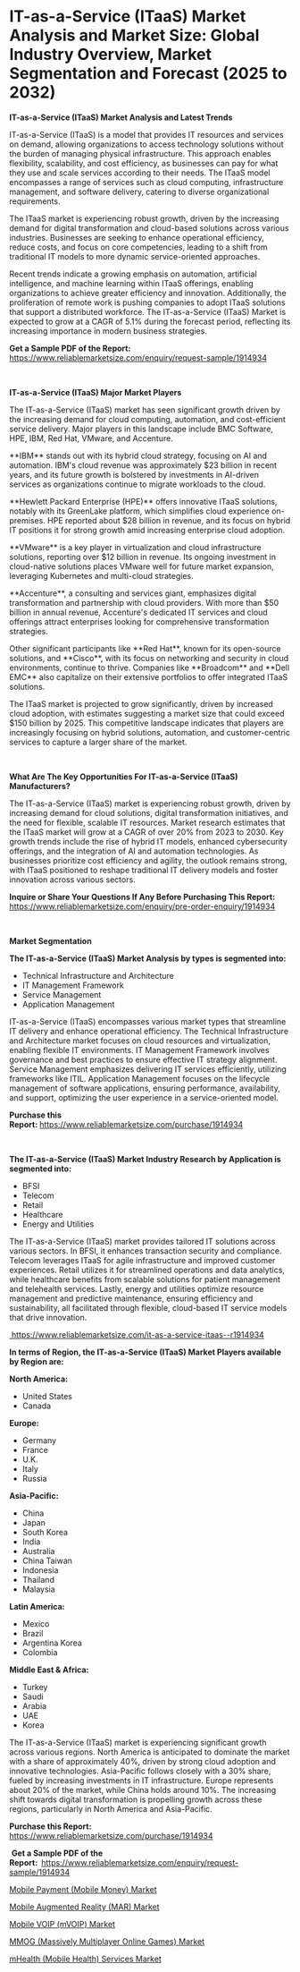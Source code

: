 <p><h1>IT-as-a-Service (ITaaS) Market Analysis and Market Size: Global Industry Overview, Market Segmentation and Forecast (2025 to 2032)</h1></p><p><strong>IT-as-a-Service (ITaaS) Market Analysis and Latest Trends</strong></p>
<p><p>IT-as-a-Service (ITaaS) is a model that provides IT resources and services on demand, allowing organizations to access technology solutions without the burden of managing physical infrastructure. This approach enables flexibility, scalability, and cost efficiency, as businesses can pay for what they use and scale services according to their needs. The ITaaS model encompasses a range of services such as cloud computing, infrastructure management, and software delivery, catering to diverse organizational requirements.</p><p>The ITaaS market is experiencing robust growth, driven by the increasing demand for digital transformation and cloud-based solutions across various industries. Businesses are seeking to enhance operational efficiency, reduce costs, and focus on core competencies, leading to a shift from traditional IT models to more dynamic service-oriented approaches. </p><p>Recent trends indicate a growing emphasis on automation, artificial intelligence, and machine learning within ITaaS offerings, enabling organizations to achieve greater efficiency and innovation. Additionally, the proliferation of remote work is pushing companies to adopt ITaaS solutions that support a distributed workforce. The IT-as-a-Service (ITaaS) Market is expected to grow at a CAGR of 5.1% during the forecast period, reflecting its increasing importance in modern business strategies.</p></p>
<p><strong>Get a Sample PDF of the Report:&nbsp;</strong> <a href="https://www.reliablemarketsize.com/enquiry/request-sample/1914934?utm_campaign=3072&utm_medium=2&utm_source=Github&utm_content=ia&utm_term=11032025&utm_id=it-as-a-service-itaas">https://www.reliablemarketsize.com/enquiry/request-sample/1914934</a></p>
<p>&nbsp;</p>
<p><strong>IT-as-a-Service (ITaaS) Major Market Players</strong></p>
<p><p>The IT-as-a-Service (ITaaS) market has seen significant growth driven by the increasing demand for cloud computing, automation, and cost-efficient service delivery. Major players in this landscape include BMC Software, HPE, IBM, Red Hat, VMware, and Accenture.</p><p>**IBM** stands out with its hybrid cloud strategy, focusing on AI and automation. IBM's cloud revenue was approximately $23 billion in recent years, and its future growth is bolstered by investments in AI-driven services as organizations continue to migrate workloads to the cloud.</p><p>**Hewlett Packard Enterprise (HPE)** offers innovative ITaaS solutions, notably with its GreenLake platform, which simplifies cloud experience on-premises. HPE reported about $28 billion in revenue, and its focus on hybrid IT positions it for strong growth amid increasing enterprise cloud adoption.</p><p>**VMware** is a key player in virtualization and cloud infrastructure solutions, reporting over $12 billion in revenue. Its ongoing investment in cloud-native solutions places VMware well for future market expansion, leveraging Kubernetes and multi-cloud strategies.</p><p>**Accenture**, a consulting and services giant, emphasizes digital transformation and partnership with cloud providers. With more than $50 billion in annual revenue, Accenture's dedicated IT services and cloud offerings attract enterprises looking for comprehensive transformation strategies.</p><p>Other significant participants like **Red Hat**, known for its open-source solutions, and **Cisco**, with its focus on networking and security in cloud environments, continue to thrive. Companies like **Broadcom** and **Dell EMC** also capitalize on their extensive portfolios to offer integrated ITaaS solutions.</p><p>The ITaaS market is projected to grow significantly, driven by increased cloud adoption, with estimates suggesting a market size that could exceed $150 billion by 2025. This competitive landscape indicates that players are increasingly focusing on hybrid solutions, automation, and customer-centric services to capture a larger share of the market.</p></p>
<p>&nbsp;</p>
<p><strong>What Are The Key Opportunities For IT-as-a-Service (ITaaS) Manufacturers?</strong></p>
<p><p>The IT-as-a-Service (ITaaS) market is experiencing robust growth, driven by increasing demand for cloud solutions, digital transformation initiatives, and the need for flexible, scalable IT resources. Market research estimates that the ITaaS market will grow at a CAGR of over 20% from 2023 to 2030. Key growth trends include the rise of hybrid IT models, enhanced cybersecurity offerings, and the integration of AI and automation technologies. As businesses prioritize cost efficiency and agility, the outlook remains strong, with ITaaS positioned to reshape traditional IT delivery models and foster innovation across various sectors.</p></p>
<p><strong>Inquire or Share Your Questions If Any Before Purchasing This Report:</strong> <a href="https://www.reliablemarketsize.com/enquiry/pre-order-enquiry/1914934?utm_campaign=3072&utm_medium=2&utm_source=Github&utm_content=ia&utm_term=11032025&utm_id=it-as-a-service-itaas">https://www.reliablemarketsize.com/enquiry/pre-order-enquiry/1914934</a></p>
<p>&nbsp;</p>
<p><strong>Market Segmentation</strong></p>
<p><strong>The IT-as-a-Service (ITaaS) Market Analysis by types is segmented into:</strong></p>
<p><ul><li>Technical Infrastructure and Architecture</li><li>IT Management Framework</li><li>Service Management</li><li>Application Management</li></ul></p>
<p><p>IT-as-a-Service (ITaaS) encompasses various market types that streamline IT delivery and enhance operational efficiency. The Technical Infrastructure and Architecture market focuses on cloud resources and virtualization, enabling flexible IT environments. IT Management Framework involves governance and best practices to ensure effective IT strategy alignment. Service Management emphasizes delivering IT services efficiently, utilizing frameworks like ITIL. Application Management focuses on the lifecycle management of software applications, ensuring performance, availability, and support, optimizing the user experience in a service-oriented model.</p></p>
<p><strong>Purchase this Report:&nbsp;</strong><a href="https://www.reliablemarketsize.com/purchase/1914934?utm_campaign=3072&utm_medium=2&utm_source=Github&utm_content=ia&utm_term=11032025&utm_id=it-as-a-service-itaas">https://www.reliablemarketsize.com/purchase/1914934</a></p>
<p>&nbsp;</p>
<p><strong>The IT-as-a-Service (ITaaS) Market Industry Research by Application is segmented into:</strong></p>
<p><ul><li>BFSI</li><li>Telecom</li><li>Retail</li><li>Healthcare</li><li>Energy and Utilities</li></ul></p>
<p><p>The IT-as-a-Service (ITaaS) market provides tailored IT solutions across various sectors. In BFSI, it enhances transaction security and compliance. Telecom leverages ITaaS for agile infrastructure and improved customer experiences. Retail utilizes it for streamlined operations and data analytics, while healthcare benefits from scalable solutions for patient management and telehealth services. Lastly, energy and utilities optimize resource management and predictive maintenance, ensuring efficiency and sustainability, all facilitated through flexible, cloud-based IT service models that drive innovation.</p></p>
<p><a href="https://www.reliablemarketsize.com/it-as-a-service-itaas--r1914934?utm_campaign=3072&utm_medium=2&utm_source=Github&utm_content=ia&utm_term=11032025&utm_id=it-as-a-service-itaas">&nbsp;https://www.reliablemarketsize.com/it-as-a-service-itaas--r1914934</a></p>
<p><strong>In terms of Region, the IT-as-a-Service (ITaaS) Market Players available by Region are:</strong></p>
<p>
    <p> <strong> North America: </strong>
        <ul>
            <li>United States</li>
            <li>Canada</li>
        </ul>
        </p> 
    <p> <strong> Europe: </strong>
        <ul>
            <li>Germany</li>
            <li>France</li>
            <li>U.K.</li>
            <li>Italy</li>
            <li>Russia</li>
        </ul>
        </p> 
    <p> <strong> Asia-Pacific: </strong>
        <ul>
            <li>China</li>
            <li>Japan</li>
            <li>South Korea</li>
            <li>India</li>
            <li>Australia</li>
            <li>China Taiwan</li>
            <li>Indonesia</li>
            <li>Thailand</li>
            <li>Malaysia</li>
        </ul>
        </p> 
    <p> <strong> Latin America: </strong>
        <ul>
            <li>Mexico</li>
            <li>Brazil</li>
            <li>Argentina Korea</li>
            <li>Colombia</li>
        </ul>
        </p> 
    <p> <strong> Middle East & Africa: </strong>
        <ul>
            <li>Turkey</li>
            <li>Saudi</li>
            <li>Arabia</li>
            <li>UAE</li>
            <li>Korea</li>
        </ul>
    </p>
    </p>
<p><p>The IT-as-a-Service (ITaaS) market is experiencing significant growth across various regions. North America is anticipated to dominate the market with a share of approximately 40%, driven by strong cloud adoption and innovative technologies. Asia-Pacific follows closely with a 30% share, fueled by increasing investments in IT infrastructure. Europe represents about 20% of the market, while China holds around 10%. The increasing shift towards digital transformation is propelling growth across these regions, particularly in North America and Asia-Pacific.</p></p>
<p><strong>Purchase this Report: </strong><a href="https://www.reliablemarketsize.com/purchase/1914934?utm_campaign=3072&utm_medium=2&utm_source=Github&utm_content=ia&utm_term=11032025&utm_id=it-as-a-service-itaas">https://www.reliablemarketsize.com/purchase/1914934</a></p>
<p>&nbsp;<strong>Get a Sample PDF of the Report:&nbsp;&nbsp;</strong><a href="https://www.reliablemarketsize.com/enquiry/request-sample/1914934?utm_campaign=3072&utm_medium=2&utm_source=Github&utm_content=ia&utm_term=11032025&utm_id=it-as-a-service-itaas">https://www.reliablemarketsize.com/enquiry/request-sample/1914934</a></p>
<p><strong></strong></p>
<p><p><a href="https://github.com/sternymkere4/Market-Research-Report-List-1/blob/main/mobile-payment-mobile-money-market.md?utm_campaign=3072&utm_medium=2&utm_source=Github&utm_content=ia&utm_term=11032025&utm_id=it-as-a-service-itaas">Mobile Payment (Mobile Money) Market</a></p><p><a href="https://github.com/shimweummul/Market-Research-Report-List-1/blob/main/mobile-augmented-reality-mar-market.md?utm_campaign=3072&utm_medium=2&utm_source=Github&utm_content=ia&utm_term=11032025&utm_id=it-as-a-service-itaas">Mobile Augmented Reality (MAR) Market</a></p><p><a href="https://github.com/bauldlimle6h/Market-Research-Report-List-1/blob/main/mobile-voip-mvoip-market.md?utm_campaign=3072&utm_medium=2&utm_source=Github&utm_content=ia&utm_term=11032025&utm_id=it-as-a-service-itaas">Mobile VOIP (mVOIP) Market</a></p><p><a href="https://github.com/snaikraso/Market-Research-Report-List-1/blob/main/mmog-massively-multiplayer-online-games-market.md?utm_campaign=3072&utm_medium=2&utm_source=Github&utm_content=ia&utm_term=11032025&utm_id=it-as-a-service-itaas">MMOG (Massively Multiplayer Online Games) Market</a></p><p><a href="https://github.com/kadutjoelly83/Market-Research-Report-List-1/blob/main/mhealth-mobile-health-services-market.md?utm_campaign=3072&utm_medium=2&utm_source=Github&utm_content=ia&utm_term=11032025&utm_id=it-as-a-service-itaas">mHealth (Mobile Health) Services Market</a></p></p>